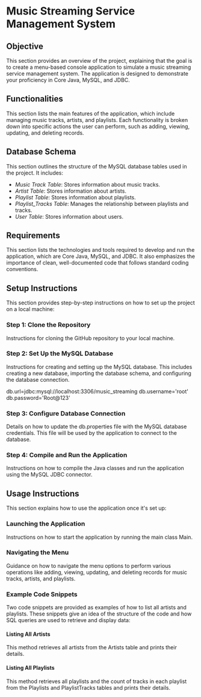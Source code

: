 # Music Streaming Service Management System

## Objective
This section provides an overview of the project, explaining that the goal is to create a menu-based console application to simulate a music streaming service management system. The application is designed to demonstrate your proficiency in Core Java, MySQL, and JDBC.

## Functionalities
This section lists the main features of the application, which include managing music tracks, artists, and playlists. Each functionality is broken down into specific actions the user can perform, such as adding, viewing, updating, and deleting records.

## Database Schema
This section outlines the structure of the MySQL database tables used in the project. It includes:
- *Music Track Table*: Stores information about music tracks.
- *Artist Table*: Stores information about artists.
- *Playlist Table*: Stores information about playlists.
- *Playlist_Tracks Table*: Manages the relationship between playlists and tracks.
- *User Table*: Stores information about users.

## Requirements
This section lists the technologies and tools required to develop and run the application, which are Core Java, MySQL, and JDBC. It also emphasizes the importance of clean, well-documented code that follows standard coding conventions.

## Setup Instructions
This section provides step-by-step instructions on how to set up the project on a local machine:

### Step 1: Clone the Repository
Instructions for cloning the GitHub repository to your local machine.

### Step 2: Set Up the MySQL Database
Instructions for creating and setting up the MySQL database. This includes creating a new database, importing the database schema, and configuring the database connection.

db.url=jdbc:mysql://localhost:3306/music_streaming
db.username='root'
db.password='Root@123'

### Step 3: Configure Database Connection
Details on how to update the db.properties file with the MySQL database credentials. This file will be used by the application to connect to the database.

### Step 4: Compile and Run the Application
Instructions on how to compile the Java classes and run the application using the MySQL JDBC connector.

## Usage Instructions
This section explains how to use the application once it's set up:

### Launching the Application
Instructions on how to start the application by running the main class Main.

### Navigating the Menu
Guidance on how to navigate the menu options to perform various operations like adding, viewing, updating, and deleting records for music tracks, artists, and playlists.

### Example Code Snippets
Two code snippets are provided as examples of how to list all artists and playlists. These snippets give an idea of the structure of the code and how SQL queries are used to retrieve and display data:

#### Listing All Artists
This method retrieves all artists from the Artists table and prints their details.

#### Listing All Playlists
This method retrieves all playlists and the count of tracks in each playlist from the Playlists and PlaylistTracks tables and prints their details.

